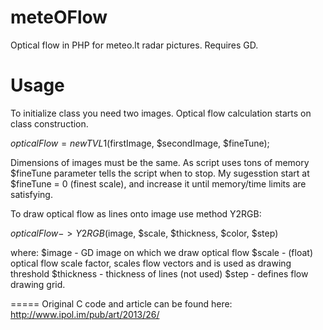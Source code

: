 meteOFlow
=========

Optical flow in PHP for meteo.lt radar pictures. Requires GD.

Usage
=====

To initialize class you need two images. Optical flow calculation starts on class construction.

$opticalFlow = new TVL1($firstImage, $secondImage, $fineTune);

Dimensions of images must be the same. As script uses tons of memory $fineTune parameter tells the script when to stop.
My sugesstion start at $fineTune = 0 (finest scale), and increase it until memory/time limits are satisfying.

To draw optical flow as lines onto image use method Y2RGB:

$opticalFlow->Y2RGB($image, $scale, $thickness, $color, $step)

where:
$image - GD image on which we draw optical flow
$scale - (float) optical flow scale factor, scales flow vectors and is used as drawing threshold
$thickness - thickness of lines (not used)
$step - defines flow drawing grid.

=====
Original C code and article can be found here: http://www.ipol.im/pub/art/2013/26/
